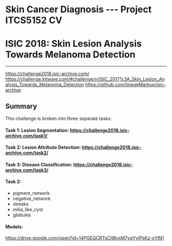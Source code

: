 # Skin Cancer Diagnosis --- Project ITCS5152 CV
# ISIC 2018: Skin Lesion Analysis Towards Melanoma Detection

-------
https://challenge2018.isic-archive.com/
https://challenge.kitware.com/#challenge/n/ISIC_2017%3A_Skin_Lesion_Analysis_Towards_Melanoma_Detection
https://github.com/ImageMarkup/isic-archive

## Summary
This challenge is broken into three separate tasks:

#### Task 1: Lesion Segmentation: https://challenge2018.isic-archive.com/task1/ 
#### Task 2: Lesion Attribute Detection: https://challenge2018.isic-archive.com/task2/
#### Task 3: Disease Classification: https://challenge2018.isic-archive.com/task3/


#### Task 2:
- pigment_network
- negative_network
- streaks
- milia_like_cyst
- globules

#### Models:
https://drive.google.com/open?id=14PGEQCRTsCItBvxM7yqYyIPsKz-xYlN1
